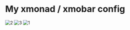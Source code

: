 # My xmonad / xmobar config

![2](https://gitlab.com/roidm/xmonad-config/-/raw/main/pics/20210821194803.jpg "Image 1")
![3](https://gitlab.com/roidm/xmonad-config/-/raw/main/pics/20210829105512.jpg "Image 3")
![1](https://gitlab.com/roidm/xmonad-config/-/raw/main/pics/20210821194510.jpg "Image 2")
